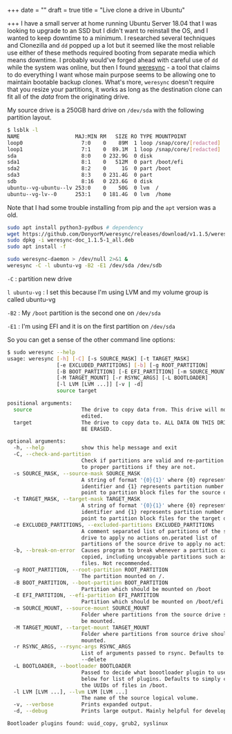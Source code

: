 +++
date = ""
draft = true
title = "Live clone a drive in Ubuntu"

+++
I have a small server at home running Ubuntu Server 18.04 that I was looking to upgrade to an SSD but I didn't want to reinstall the OS, and I wanted to keep downtime to a minimum. I researched several techniques and Clonezilla and `dd` popped up a lot but it seemed like the most reliable use either of these methods required booting from separate media which means downtime. I probably would've forged ahead with careful use of `dd` while the system was online, but then I found [weresync](https://github.com/DonyorM/weresync) - a tool that claims to do everything I want whose main purpose seems to be allowing one to maintain bootable backup clones. What's more, `weresync` doesn't require that you resize your partitions, it works as long as the destination clone can fit all of the *data* from the originating drive.

My source drive is a 250GB hard drive on `/dev/sda` with the following partition layout.

```bash
$ lsblk -l
NAME                  MAJ:MIN RM   SIZE RO TYPE MOUNTPOINT
loop0                   7:0    0    89M  1 loop /snap/core/[redacted]
loop1                   7:1    0  89.1M  1 loop /snap/core/[redacted]
sda                     8:0    0 232.9G  0 disk
sda1                    8:1    0   512M  0 part /boot/efi
sda2                    8:2    0     1G  0 part /boot
sda3                    8:3    0 231.4G  0 part
sdb                     8:16   0 223.6G  0 disk
ubuntu--vg-ubuntu--lv 253:0    0    50G  0 lvm  /
ubuntu--vg-lv--0      253:1    0 181.4G  0 lvm  /home
```

Note that I had some trouble installing from pip and the `apt` version was a old.

```bash
sudo apt install python3-pydbus # dependency
wget https://github.com/DonyorM/weresync/releases/download/v1.1.5/weresync-doc_1.1.5-1_all.deb
sudo dpkg -i weresync-doc_1.1.5-1_all.deb
sudo apt install -f

sudo weresync-daemon > /dev/null 2>&1 &
weresync -C -l ubuntu-vg -B2 -E1 /dev/sda /dev/sdb

```
`-C`
: partition new drive

`l ubuntu-vg`
: I set this because I'm using LVM and my volume group is called ubuntu-vg

`-B2`
: My `/boot` partition is the second one on `/dev/sda`

`-E1`
: I'm using EFI and it is on the first partition on `/dev/sda`



So you can get a sense of the other command line options:

```bash
$ sudo weresync --help
usage: weresync [-h] [-C] [-s SOURCE_MASK] [-t TARGET_MASK]
                [-e EXCLUDED_PARTITIONS] [-b] [-g ROOT_PARTITION]
                [-B BOOT_PARTITION] [-E EFI_PARTITION] [-m SOURCE_MOUNT]
                [-M TARGET_MOUNT] [-r RSYNC_ARGS] [-L BOOTLOADER]
                [-l LVM [LVM ...]] [-v | -d]
                source target

positional arguments:
  source                The drive to copy data from. This drive will not be
                        edited.
  target                The drive to copy data to. ALL DATA ON THIS DRIVE WILL
                        BE ERASED.

optional arguments:
  -h, --help            show this help message and exit
  -C, --check-and-partition
                        Check if partitions are valid and re-partition drive
                        to proper partitions if they are not.
  -s SOURCE_MASK, --source-mask SOURCE_MASK
                        A string of format '{0}{1}' where {0} represents drive
                        identifier and {1} represents partition number to
                        point to partition block files for the source drive.
  -t TARGET_MASK, --target-mask TARGET_MASK
                        A string of format '{0}{1}' where {0} represents drive
                        identifier and {1} represents partition number to
                        point to partition block files for the target drive.
  -e EXCLUDED_PARTITIONS, --excluded-partitions EXCLUDED_PARTITIONS
                        A comment separated list of partitions of the source
                        drive to apply no actions on.perated list of
                        partitions of the source drive to apply no actions on.
  -b, --break-on-error  Causes program to break whenever a partition cannot be
                        copied, including uncopyable partitions such as swap
                        files. Not recommended.
  -g ROOT_PARTITION, --root-partition ROOT_PARTITION
                        The partition mounted on /.
  -B BOOT_PARTITION, --boot-partition BOOT_PARTITION
                        Partition which should be mounted on /boot
  -E EFI_PARTITION, --efi-partition EFI_PARTITION
                        Partition which should be mounted on /boot/efi
  -m SOURCE_MOUNT, --source-mount SOURCE_MOUNT
                        Folder where partitions from the source drive should
                        be mounted.
  -M TARGET_MOUNT, --target-mount TARGET_MOUNT
                        Folder where partitions from source drive should be
                        mounted.
  -r RSYNC_ARGS, --rsync-args RSYNC_ARGS
                        List of arguments passed to rsync. Defaults to: -aAXxH
                        --delete
  -L BOOTLOADER, --bootloader BOOTLOADER
                        Passed to decide what boootloader plugin to use. See
                        below for list of plugins. Defaults to simply changing
                        the UUIDs of files in /boot.
  -l LVM [LVM ...], --lvm LVM [LVM ...]
                        The name of the source logical volume.
  -v, --verbose         Prints expanded output.
  -d, --debug           Prints large output. Mainly helpful for developers.

Bootloader plugins found: uuid_copy, grub2, syslinux
```